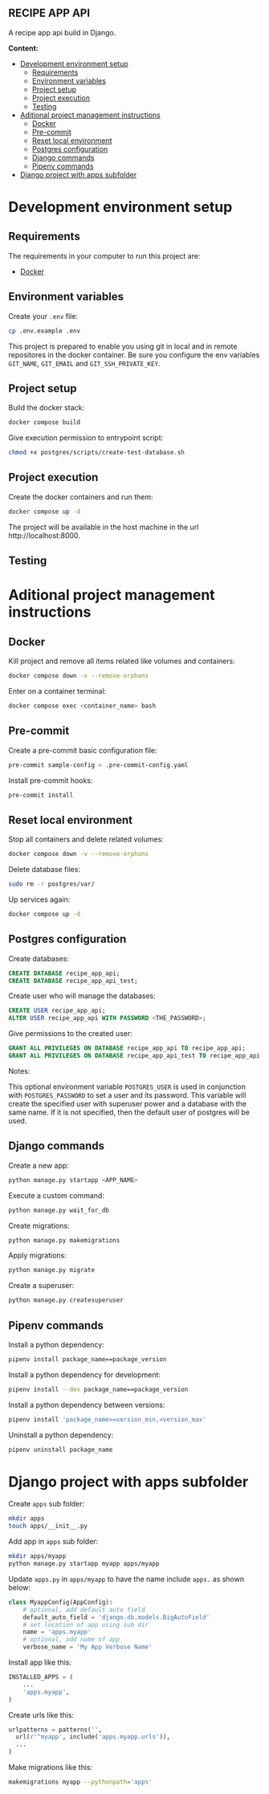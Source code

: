 **RECIPE APP API**
---

A recipe app api build in Django.

**Content:**

- [Development environment setup](#development-environment-setup)
  - [Requirements](#requirements)
  - [Environment variables](#environment-variables)
  - [Project setup](#project-setup)
  - [Project execution](#project-execution)
  - [Testing](#testing)
- [Aditional project management instructions](#aditional-project-management-instructions)
  - [Docker](#docker)
  - [Pre-commit](#pre-commit)
  - [Reset local environment](#reset-local-environment)
  - [Postgres configuration](#postgres-configuration)
  - [Django commands](#django-commands)
  - [Pipenv commands](#pipenv-commands)
- [Django project with apps subfolder](#django-project-with-apps-subfolder)

# Development environment setup

## Requirements

The requirements in your computer to run this project are:

- [Docker](https://docs.docker.com/desktop/install/mac-install/)

## Environment variables

Create your `.env` file:

```bash
cp .env.example .env
```

This project is prepared to enable you using git in local and in remote
repositores in the docker container. Be sure you configure the env variables
`GIT_NAME`, `GIT_EMAIL` and `GIT_SSH_PRIVATE_KEY`.

## Project setup

Build the docker stack:

```bash
docker compose build
```

Give execution permission to entrypoint script:

```bash
chmod +x postgres/scripts/create-test-database.sh
```

## Project execution

Create the docker containers and run them:

```bash
docker compose up -d
```

The project will be available in the host machine in the url http://localhost:8000.

## Testing

# Aditional project management instructions

## Docker

Kill project and remove all items related like volumes and containers:

```bash
docker compose down -v --remove-orphans
```

Enter on a container terminal:

```bash
docker compose exec <container_name> bash
```

## Pre-commit

Create a pre-commit basic configuration file:

```bash
pre-commit sample-config > .pre-commit-config.yaml
```

Install pre-commit hooks:

```bash
pre-commit install
```

## Reset local environment

Stop all containers and delete related volumes:

```bash
docker compose down -v --remove-orphans
```

Delete database files:

```bash
sudo rm -r postgres/var/
```

Up services again:

```bash
docker compose up -d
```

## Postgres configuration

Create databases:

```sql
CREATE DATABASE recipe_app_api;
CREATE DATABASE recipe_app_api_test;
```

Create user who will manage the databases:

```sql
CREATE USER recipe_app_api;
ALTER USER recipe_app_api WITH PASSWORD <THE_PASSWORD>;
```

Give permissions to the created user:

```sql
GRANT ALL PRIVILEGES ON DATABASE recipe_app_api TO recipe_app_api;
GRANT ALL PRIVILEGES ON DATABASE recipe_app_api_test TO recipe_app_api;
```

Notes:

This optional environment variable `POSTGRES_USER` is used in conjunction with
`POSTGRES_PASSWORD` to set a user and its password. This variable will create
the specified user with superuser power and a database with the same name. If
it is not specified, then the default user of postgres will be used.

## Django commands

Create a new app:

```bash
python manage.py startapp <APP_NAME>
```

Execute a custom command:

```bash
python manage.py wait_for_db
```

Create migrations:

```bash
python manage.py makemigrations
```

Apply migrations:

```bash
python manage.py migrate
```

Create a superuser:

```bash
python manage.py createsuperuser
```

## Pipenv commands

Install a python dependency:

```bash
pipenv install package_name==package_version
```

Install a python dependency for development:

```bash
pipenv install --dev package_name==package_version
```

Install a python dependency between versions:

```bash
pipenv install 'package_name>=version_min,<version_max'
```

Uninstall a python dependency:

```bash
pipenv uninstall package_name
```

# Django project with apps subfolder

Create `apps` sub folder:

```bash
mkdir apps
touch apps/__init__.py
```

Add app in `apps` sub folder:

```bash
mkdir apps/myapp
python manage.py startapp myapp apps/myapp
```

Update `apps.py` in `apps/myapp` to have the name include `apps.` as shown
below:

```python
class MyappConfig(AppConfig):
    # optional, add default auto field
    default_auto_field = 'django.db.models.BigAutoField'
    # set location of app using sub dir
    name = 'apps.myapp'
    # optional, add name of app
    verbose_name = 'My App Verbose Name'
```

Install app like this:

```python
INSTALLED_APPS = (
    ...
    'apps.myapp',
)
```

Create urls like this:

```python
urlpatterns = patterns('',
  url(r'^myapp', include('apps.myapp.urls')),
  ...
)
```

Make migrations like this:

```bash
makemigrations myapp --pythonpath='apps'
```
